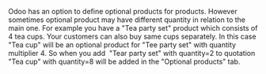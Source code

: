Odoo has an option to define optional products for products. However sometimes optional product may have different quantity in relation to the main one.
For example you have a "Tea party set" product which consists of 4 tea cups. Your customers can also buy same cups separately.
In this case "Tea cup" will be an optional product for "Tee party set" with quantity multiplier 4.
So when you add  "Tear party set" with quantity=2 to quotation "Tea cup" with quantity=8 will be added in the "Optional products" tab. 